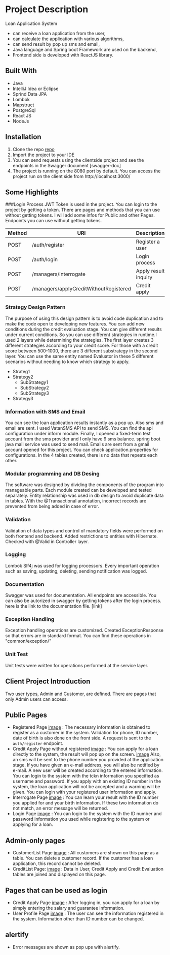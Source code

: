 # Project Description
Loan Application System
- can receive a loan application from the user, 
- can calculate the application with various algorithms,
- can send result by pop up sms and email, 
- Java language and Spring boot Framework are used on the backend,
- Frontend side is developed with ReactJS library.

## Built With
- Java
- IntelliJ Idea or Eclipse
- Sprind Data JPA
- Lombok
- Mapstruct
- PostgreSql
- React JS
- NodeJs

## Installation
1. Clone the repo [repo](https://github.com/n11-TalentHub-Java-Bootcamp/n11-talenthub-bootcamp-graduation-project-taniltekdemir)
2. Import the project to your IDE
3. You can send requests using the clientside project and see the endpoints in the Swagger document [swagger-doc]
4. The project is running on the 8080 port by default. You can access the project run on the client side from http://localhost:3000/


## Some Highlights

###Login Process
JWT Token is used in the project. You can login to the project by getting a token. There are pages and methods that you can use without getting tokens. I will add some infos for Public and other Pages.
Endpoints you can use without getting tokens.

| Method    | URI                                    | Description          |
| ----------| -------------------------------------- | -------------------- |
| POST      | /auth/register                         | Register a user      | 
| POST      | /auth/login                            | Login process        | 
| POST      | /managers/interrogate                  | Apply result inquiry | 
| POST      | /managers/applyCreditWithoutRegistered | Credit apply         | 


### Strategy Design Pattern
The purpose of using this design pattern is to avoid code duplication and to make the code open to developing new features. You can add new conditions during the credit evaluation stage. You can give different results under current conditions. So you can use different strategies in runtime.I used 2 layers while determining the strategies. The first layer creates 3 different strategies according to your credit score.
For those with a credit score between 500-1000, there are 3 different substrategy in the second layer. You can use the same entity named Evaluator in these 5 different scenarios without needing to know which strategy to apply.
+ Strateg1
+ Strategy2
    + SubStrategy1
    + SubStrategy2
    + SubStrategy3
+ Strategy3

### Information with SMS and Email
You can see the loan application results instantly as a pop up. Also sms and email are sent.
I used VatanSMS API to send SMS. You can find the api configuration under inform module. Finally, I opened a fixed-term test account from the sms provider and I only have 9 sms balance.
spring boot java mail service was used to send mail. Emails are sent from a gmail account opened for this project. You can check application.properties for configurations. In the 4 tables created, there is no data that repeats each other.

### Modular programming and DB Desing
The software was designed by dividing the components of the program into manageable parts. Each module created can be developed and tested separately.
Entity relationship was used in db design to avoid duplicate data in tables. With the @Transactional annotation, incorrect records are prevented from being added in case of error.

### Validation
Validation of data types and control of mandatory fields were performed on both frontend and backend. Added restrictions to entities with Hibernate. Checked with @Valid in Controller layer.

### Logging
Lombok Slf4j was used for logging processors. Every important operation such as saving, updating, deleting, sending notification was logged.

### Documentation
Swagger was used for documentation. All endpoints are accessible. You can also be autorized in swagger by getting tokens after the login process. here is the link to the documentation file. [link]

### Exception Handling
Exception handling operations are customized. Created ExceptionResponse so that errors are in standard format. You can find these operations in "common/exception/" 
 
### Unit Test
Unit tests were written for operations performed at the service layer.


## Client Project Introduction
Two user types, Admin and Customer, are defined. There are pages that only Admin users can access.

## Public Pages
- Registered Page [image](/home/anil/bootCamp/n11-talenthub-bootcamp-graduation-project-taniltekdemir/image/saveUser.png) : The necessary information is obtained to register as a customer in the system. Validation for phone, ID number, date of birth is also done on the front side. A request is sent to the `auth/register` endpoint.
- Credit Apply Page without registered [image](/home/anil/bootCamp/n11-talenthub-bootcamp-graduation-project-taniltekdemir/image/applyCredit1.png) : You can apply for a loan directly to the system, the result will pop up on the screen. [image](/home/anil/bootCamp/n11-talenthub-bootcamp-graduation-project-taniltekdemir/image/applycredit2.png) Also, an sms will be sent to the phone number you provided at the application stage. If you have given an e-mail address, you will also be notified by e-mail. A new user will be created according to the entered information. You can login to the system with the tckn information you specified as username and password. If you apply with an existing ID number in the system, the loan application will not be accepted and a warning will be given. You can login with your registered user information and apply.
- Interrogate Page [image](/home/anil/bootCamp/n11-talenthub-bootcamp-graduation-project-taniltekdemir/image/interrogatePage.png) : You can learn your result with the ID number you applied for and your birth information. If these two information do not match, an error message will be returned.
- Login Page [image](/home/anil/bootCamp/n11-talenthub-bootcamp-graduation-project-taniltekdemir/image/loginPage.png) : You can login to the system with the ID number and password information you used while registering to the system or applying for a loan.

## Admin-only pages
- CustomerList Page [image](/home/anil/bootCamp/n11-talenthub-bootcamp-graduation-project-taniltekdemir/image/customerListPage.png) : All customers are shown on this page as a table. You can delete a customer record. If the customer has a loan application, this record cannot be deleted.
- CreditList Page: [image](/home/anil/bootCamp/n11-talenthub-bootcamp-graduation-project-taniltekdemir/image/creditListPage.png) : Data in User, Credit Apply and Credit Evaluation tables are joined and displayed on this page.

## Pages that can be used as login
- Credit Apply Page [image](/home/anil/bootCamp/n11-talenthub-bootcamp-graduation-project-taniltekdemir/image/creditApplywithLogin.png) : After logging in, you can apply for a loan by simply entering the salary and guarantee information.
- User Profile Page [image](/home/anil/bootCamp/n11-talenthub-bootcamp-graduation-project-taniltekdemir/image/userProfilePage.png) : The user can see the information registered in the system. Information other than ID number can be changed.

## alertify 
- Error messages are shown as pop ups with alertify.
